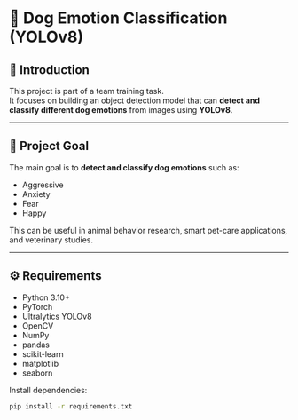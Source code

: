 # 🐶 Dog Emotion Classification (YOLOv8)

## 👋 Introduction
This project is part of a team training task.  
It focuses on building an object detection model that can **detect and classify different dog emotions** from images using **YOLOv8**.

---

## 🐶 Project Goal
The main goal is to **detect and classify dog emotions** such as:
- Aggressive
- Anxiety
- Fear
- Happy  

This can be useful in animal behavior research, smart pet-care applications, and veterinary studies.

---

## ⚙️ Requirements
- Python 3.10+
- PyTorch
- Ultralytics YOLOv8
- OpenCV
- NumPy
- pandas
- scikit-learn
- matplotlib
- seaborn

Install dependencies:
```bash
pip install -r requirements.txt
